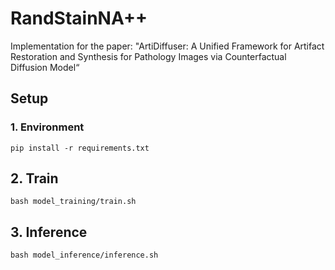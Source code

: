 # RandStainNA++

Implementation for the paper: "ArtiDiffuser: A Unified Framework for Artifact Restoration and Synthesis for Pathology Images via Counterfactual Diffusion Model“



## Setup

### 1. Environment

```
pip install -r requirements.txt
```




## 2. Train
```
bash model_training/train.sh

```


## 3. Inference

```
bash model_inference/inference.sh
```




